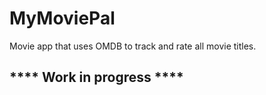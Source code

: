 # MyMoviePal

Movie app that uses OMDB to track and rate all movie titles.

## **** Work in progress ****
 <!---http://www.omdbapi.com/?apikey=4f7bb29&t=--->

